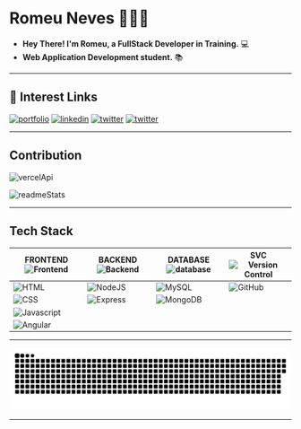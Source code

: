 # Romeu Neves 🙋🏻‍♂️
- **Hey There! I'm Romeu, a FullStack Developer in Training.** 💻 
- **Web Application Development student.** 📚 
---


## 🔗 Interest Links
[![portfolio](https://img.shields.io/badge/my_portfolio-230F3B?style=for-the-badge&logo=KO-fi&logoColor=069642)](https://theuncoder.netlify.app)   [![linkedin](https://img.shields.io/badge/linkedin-0A66C2?style=for-the-badge&logo=linkedin&logoColor=white)](https://www.linkedin.com/in/romeu-neves-6b1340184/)   [![twitter](https://img.shields.io/badge/twitter-1DA1F2?style=for-the-badge&logo=twitter&logoColor=white)](https://twitter.com/RRNeves21)   [![twitter](https://img.shields.io/badge/instagram-blueviolet?style=for-the-badge&logo=instagram&logoColor=white)](https://instagram.com/_devsincero_)

---

## Contribution
![vercelApi](https://github-readme-stats.vercel.app/api?username=rnevesphp&show_icons=true&theme=dark&include_all_commits=true&count_private=true)

![readmeStats](https://github-readme-stats.vercel.app/api/top-langs/?username=rnevesphp&layout=compact&langs_count=8&theme=dark)

---

## Tech Stack
| FRONTEND   ![Frontend](https://icongr.am/fontawesome/text-height.svg?size=16&color=85a4c1) | BACKEND    ![Backend](https://icongr.am/fontawesome/terminal.svg?size=16&color=85a4c1) | DATABASE   ![database](https://icongr.am/fontawesome/database.svg?size=15&color=85a4c1) | SVC    ![Version Control](https://icongr.am/fontawesome/sitemap.svg?size=16&color=85a4c1) |
|--- |--- |--- |--- |
| ![HTML](https://icongr.am/devicon/html5-original.svg?size=35&color=06963c) | ![NodeJS](https://icongr.am/devicon/nodejs-original.svg?size=35&color=06963c)  | ![MySQL](https://icongr.am/devicon/mysql-original.svg?size=35&color=06963c) | ![GitHub](https://icongr.am/devicon/github-original-wordmark.svg?size=70&color=06963c) |
| ![CSS](https://icongr.am/devicon/css3-original.svg?size=35&color=06963c) | ![Express](https://icongr.am/devicon/express-original-wordmark.svg?size=90&color=06963c) | ![MongoDB](https://icongr.am/devicon/mongodb-original.svg?size=35&color=06963c) |
| ![Javascript](https://icongr.am/devicon/javascript-original.svg?size=35&color=06963c) |  |  |
| ![Angular](https://icongr.am/devicon/angularjs-original.svg?size=35&color=06963c)     |  |  |

---

![Snake animation](https://github.com/rnevesphp/rnevesphp/blob/output/github-contribution-grid-snake.svg)

---
